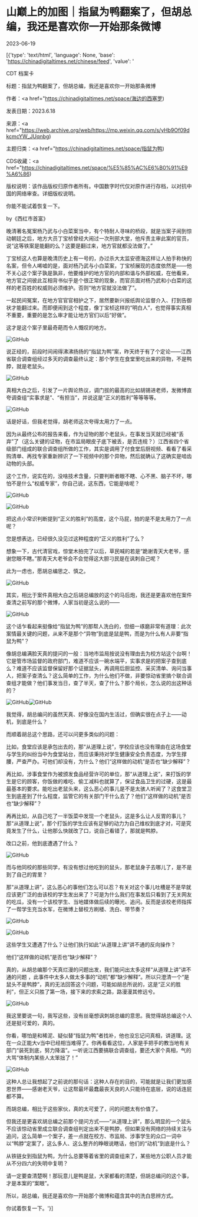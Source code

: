 # 山巅上的加图｜指鼠为鸭翻案了，但胡总编，我还是喜欢你一开始那条微博

2023-06-19

[{'type': 'text/html', 'language': None, 'base': 'https://chinadigitaltimes.net/chinese/feed', 'value': '

CDT 档案卡

标题：指鼠为鸭翻案了，但胡总编，我还是喜欢你一开始那条微博

作者：<a href="https://chinadigitaltimes.net/space/海边的西塞罗)

发表日期：2023.6.18

来源：<a href="https://web.archive.org/web/https://mp.weixin.qq.com/s/yHb9Of09dkcmcYW_JUqnbg)

主题归类：<a href="https://chinadigitaltimes.net/space/指鼠为鸭)

CDS收藏：<a href="https://chinadigitaltimes.net/space/%E5%85%AC%E6%B0%91%E9%A6%86)

版权说明：该作品版权归原作者所有。中国数字时代仅对原作进行存档，以对抗中国的网络审查。详细版权说明。







你能不能试着恢复一下。

by《西红市首富》



晚清著名冤案杨乃武与小白菜案当中，有个特耐人寻味的桥段，就是当案子闹到惊动朝廷之后，地方大员丁宝桢曾经大闹过一次刑部大堂，他斥责主审此案的官员，说“这等铁案是能翻的么？这要是翻过来，地方官就都没法做了。”

丁宝桢这人也算是晚清历史上有一号的，办过杀大太监安德海这样让人拍手称快的名案，但令人唏嘘的是，面对杨乃武与小白菜案，丁宝桢展现的态度依然是——他不关心这个案子孰是孰非，他要维护的地方官的内部和谐与外部权威，在他看来，地方官之间彼此互相背书似乎是个很正常的现象，而官员面对杨乃武和小白菜的这样的老百姓的权威则必须维护。否则“地方官就没法做了”。

一起民间冤案，在地方官官官相护之下，居然要新兴报纸舆论监督介入、打到告御状才能翻过来。而即便闹到这个程度，像丁宝桢这样的“明白人”，也觉得事实真相不重要，重要的是怎么审才能让地方官们以后“好做”。

这才是这个案子里最奇葩而令人慨叹的地方。

![GitHub](https://chinadigitaltimes.net/chinese/files/2023/06/post-697324-648f05febd435.png)

说正经的，前段时间闹得沸沸扬扬的“指鼠为鸭”案，昨天终于有了个定论——江西省联合调查组经过多天的调查最终认定：那个学生在食堂里吃出来的异物，不是鸭脖，就是老鼠头。

![GitHub](https://chinadigitaltimes.net/chinese/files/2023/06/post-697324-648f05fecfba6.png)

真相大白之后，引发了一片舆论热议，调门拔的最高的比如胡锡进老师，发微博直夸调查组“实事求是”、“有担当”，并说这是“正义的胜利”等等等等。

![GitHub](https://chinadigitaltimes.net/chinese/files/2023/06/post-697324-648f05fedecce.)

话是好话，但我老觉得，胡老师这次夸得太用力了一点。

因为从最终公布的报告来看，作为证物的那个老鼠头，在事发当天就已经被“丢弃”了（这么关键的证物，在市监局眼皮子底下被丢，是否违规？）江西省四个省级部门组成的联合调查组所做的工作，其实是调用了付食堂后厨视频、看看了看采购清单、再找专家重新辨识了一下视频中的那个异物，然后就确认了这确实是啮齿动物的头部。

这个工作，说实在的，没啥技术含量，只要判断者眼不瞎、心不黑、脑子不坏，哪怕不是什么“权威专家”，你自己说，这东西，它能是啥呢？

![GitHub](https://chinadigitaltimes.net/chinese/files/2023/06/post-697324-648f05feea2da.)

![GitHub](https://chinadigitaltimes.net/chinese/files/2023/06/post-697324-648f05ff0ad51.png)

把这点小常识判断提到“正义的胜利”的高度，这个马屁，拍的是不是太用力了一点呢？

您是想表达，已经很久没见过这种程度的“正义的胜利”了么？

想象一下，古代清官戏，惊堂木拍完了以后，草民喊的若是“跪谢青天大老爷，感谢您眼不瞎。”那青天大老爷会不会觉得这大胆刁民是在讽刺自己呢？

此为一虑也，愿胡总编思之、慎之。

![GitHub](https://chinadigitaltimes.net/chinese/files/2023/06/post-697324-648f05febd435.png)

其实，相比于案件真相大白之后胡总编放的这个的马后炮，我还是更喜欢他在案件查清之前写的那个微博，人家当初是这么说的——

![GitHub](https://chinadigitaltimes.net/chinese/files/2023/06/post-697324-648f05ff23311.)

这个话乍看起来挺像给“指鼠为鸭”的那帮人洗白的，但细一琢磨非常有道理：此次案情最关键的问题，从来不是那个“异物”到底是鼠是鸭，而是为什么有人非要“指鼠为鸭”？

像胡总编满脸天真的提问的一般：当地市监局按说没有理由去为校方站这个台啊！它是管市场监督的政府部门，难道不应该一碗水端平，实事求是的把案子查到底么？难道不应该监督保留好那个证据鼠头，再调用后厨监控、采买清单、询问当事人，把案子查清么？这么简单的工作，为什么他们不做，非要惊动省里搞个联合调查组才能做？他们事发当日，查了半天，查了什么？那个局长，怎么说的出这种话的？

![GitHub](https://chinadigitaltimes.net/chinese/files/2023/06/post-697324-648f05ff41b0b.png)![GitHub](https://chinadigitaltimes.net/chinese/files/2023/06/post-697324-648f05ff692f1.png)

我觉得，胡总编问的虽然天真、好像没在国内生活过，但确实很在点子上——动机，到底是什么？

而顺着胡总这个思路，还可以问更多类似的问题：

比如，食堂应该是承包出去的，那“从道理上说”，学校应该也没有理由在这场食堂与学生的纠纷当中为食堂站台，而应该秉持对学生健康安全负责态度，为学生撑腰，严查严办。可他们却没有，为什么？他们“这样做的动机”是否也“缺少解释”？

再比如，涉事食堂作为被颁发食品经营许可的单位，那“从道理上说”，来打饭的学生是它的顾客，你饭做的难吃、偷工减料也就算了，保证食品卫生的过硬，这是最最基本的要求。能吃出老鼠头来，这么恶心的事儿是不是太骇人听闻了？这食堂卫生到底差到了什么程度，监管它的有关部门干什么去了？他们“这样做的动机”是否也“缺少解释”？

再再比如，从自己吃了一半饭菜中发现一个老鼠头，这是多么让人反胃的事儿？那“从道理上说”，那个打饭的学生应该有足够的动力为自己维权到底才对，可是究竟发生了什么，让他那么快就改了口，说自己看错了，那就是鸭脖。

改口之前，他到底遭遇了什么？

![GitHub](https://chinadigitaltimes.net/chinese/files/2023/06/post-697324-648f05ff76c53.)

而与他同校的那些同学，有没有想过他吃到的鼠头，那老鼠身子去哪儿了，是不是到了自己的胃里？

那“从道理上讲”，这么恶心的事他们怎么可以忍？有关对这个事儿吐槽是不是早就应该更广泛的由该校的学生发出来了？可是为什么我们在事发后只看到了无关网友的吃瓜，没有一个该校学生、当地媒体做后续的曝光、追问。反而是该校老师指挥了一帮学生充当水军，在微博上替校方刷楼、洗白、带节奏？

![GitHub](https://chinadigitaltimes.net/chinese/files/2023/06/post-697324-648f05ff8a90a.png)

![GitHub](https://chinadigitaltimes.net/chinese/files/2023/06/post-697324-648f05ffa242e.png)

这些学生又遭遇了什么？让他们执行如此“从道理上讲”讲不通的反向操作？

他们“这样做的动机”是否也“缺少解释”？

真的，从胡总编那个天真烂漫的问题出发，我们能问出太多这样“从道理上讲”讲不通的问题 ，此事件中太多人做太多事的“动机”都“缺少解释”。所以只澄清一个“是鼠头不是鸭脖”，真的无法回答这个问题，可能如胡总所说的，这是“正义的胜利”，但正义只胜了第一场，接下来的求索之路，路漫漫其修远兮。

![GitHub](https://chinadigitaltimes.net/chinese/files/2023/06/post-697324-648f05febd435.png)

我这里要说一句，我写这些，没有丝毫想讽刺胡总编的意思。我觉得胡总编这个人还是挺可爱的，真的。

你看，哪怕是和稀泥、疑似替“指鼠为鸭”者找补，他也没忘记问真相，讲道理。这在一众正能大v当中已经相当难得了。你再看看这位，人家是手把手的教当地有关部门“装死到底，努力降温”。一听说江西要搞联合调查组，要还大家个真相，气的大骂“体制内某些人太笨拙了！”

![GitHub](https://chinadigitaltimes.net/chinese/files/2023/06/post-697324-648f05ffb8642.)

这种人总让我想起了之前说的那句话：这种人存在的目的，可能就是让我们更加感恩世界——感谢老天爷，让这帮最坏最蠢最丧天良的人只能待在底层，说的话连屁都不算。

而胡总编，相比于这些家伙，真的太可爱了，问的问题太有价值了。

但我还是更喜欢胡总编之前那个提问方式——“从道理上讲”，那么明显的一个鼠头不应该惊动省里成立联合调查组判定出来不是鸭脖，但如果没有网络的持续关注与追问，这么简单一个案子，差一点就在校方、市监局、涉事学生的众口一词中以“鸭脖”定案了，这么多人、这么整齐的睁眼说瞎话，他们的“动机”到底是什么？

从铁链女到指鼠为鸭，为什么总要等着省里的调查组来了，某些地方公职人员才能从不分四六的失明中复明？

请一定要查清楚啊！那玩意儿是鸭是鼠，大家都看的清楚，但胡总编问的这个事，才是本案的“案眼”。

所以，胡总编，我还是喜欢你一开始那个微博和蕴含其中的洗白思辨方式。

你试着恢复一下。'}]